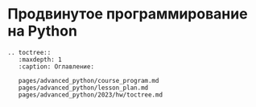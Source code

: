 # Продвинутое программирование на Python

```{eval-rst}
.. toctree::
   :maxdepth: 1
   :caption: Оглавление:

   pages/advanced_python/course_program.md
   pages/advanced_python/lesson_plan.md
   pages/advanced_python/2023/hw/toctree.md
```